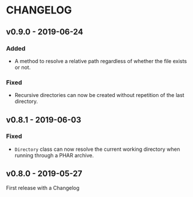 CHANGELOG
==========

## v0.9.0 - 2019-06-24
### Added
- A method to resolve a relative path regardless of whether the file exists or not.

### Fixed
- Recursive directories can now be created without repetition of the last directory.

## v0.8.1 - 2019-06-03
### Fixed
- `Directory` class can now resolve the current working directory when running through a PHAR archive.


## v0.8.0 - 2019-05-27

First release with a Changelog